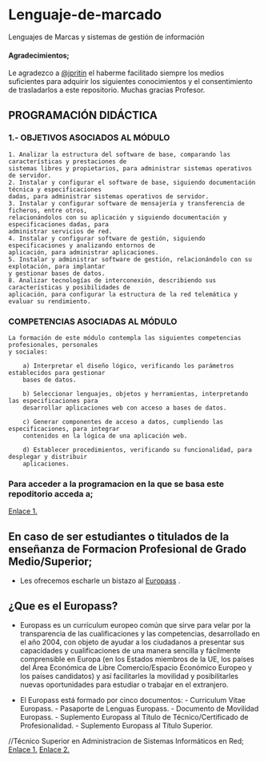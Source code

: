 # Lenguaje-de-marcado
Lenguajes de Marcas y sistemas de gestión de información

#### Agradecimientos;
Le agradezco a [@jpritin](https://github.com/jpritin) el haberme facilitado siempre los medios suficientes para adquirir los siguientes 
conocimientos y el consentimiento de trasladarlos a este repositorio. Muchas gracias Profesor.

## PROGRAMACIÓN DIDÁCTICA
###	1.- OBJETIVOS ASOCIADOS AL MÓDULO
	1. Analizar la estructura del software de base, comparando las características y prestaciones de 
	sistemas libres y propietarios, para administrar sistemas operativos de servidor.
	2. Instalar y configurar el software de base, siguiendo documentación técnica y especificaciones 
	dadas, para administrar sistemas operativos de servidor.
	3. Instalar y configurar software de mensajería y transferencia de ficheros, entre otros, 
	relacionándolos con su aplicación y siguiendo documentación y especificaciones dadas, para 
	administrar servicios de red.
	4. Instalar y configurar software de gestión, siguiendo especificaciones y analizando entornos de 
	aplicación, para administrar aplicaciones.
	5. Instalar y administrar software de gestión, relacionándolo con su explotación, para implantar 
	y gestionar bases de datos.
	8. Analizar tecnologías de interconexión, describiendo sus características y posibilidades de 
	aplicación, para configurar la estructura de la red telemática y evaluar su rendimiento.
		
###	COMPETENCIAS ASOCIADAS AL MÓDULO
	La formación de este módulo contempla las siguientes competencias profesionales, personales 
	y sociales:
	
		a) Interpretar el diseño lógico, verificando los parámetros establecidos para gestionar 
		bases de datos.
		
		b) Seleccionar lenguajes, objetos y herramientas, interpretando las especificaciones para 
		desarrollar aplicaciones web con acceso a bases de datos.
		
		c) Generar componentes de acceso a datos, cumpliendo las especificaciones, para integrar 
		contenidos en la lógica de una aplicación web.
		
		d) Establecer procedimientos, verificando su funcionalidad, para desplegar y distribuir 
		aplicaciones.

### Para acceder a la programacion en la que se basa este repoditorio acceda a; 
[Enlace 1.](https://docs.google.com/document/d/1h0xjxYv3oA2GFKh70XjMDTBGZnDojdHan9w5UsdASt8/edit)
	
## En caso de ser estudiantes o titulados de la enseñanza de Formacion Profesional de Grado Medio/Superior;
- Les ofrecemos escharle un bistazo al [Europass](https://europa.eu/europass/es) .

## ¿Que es el Europass?
- Europass es un currículum europeo común que sirve para velar por la transparencia de las cualificaciones y las competencias, desarrollado en el año 2004, con objeto de ayudar a los ciudadanos a presentar sus capacidades y cualificaciones de una manera sencilla y fácilmente comprensible en Europa (en los Estados miembros de la UE, los países del Área Económica de Libre Comercio/Espacio Económico Europeo y los países candidatos) y así facilitarles la movilidad y posibilitarles nuevas oportunidades para estudiar o trabajar en el extranjero.

- El Europass está formado por cinco documentos:
		- Curriculum Vitae Europass.
		- Pasaporte de Lenguas Europass.
		- Documento de Movilidad Europass.
		- Suplemento Europass al Título de Técnico/Certificado de Profesionalidad.
		- Suplemento Europass al Título Superior.

//Técnico Superior en Administracion de Sistemas Informáticos en Red;
	[Enlace 1.](https://www.todofp.es/dam/jcr:525bf081-bd23-482f-bd89-1151f2498373/n-tsadministracionsistemasinformaticosreden-pdf.pdf)
	[Enlace 2.](https://drive.google.com/file/d/1Kjhx-5qDu4lfSvgKJqZBOv7gUpQp7Ccz/view?usp=sharing)


	
